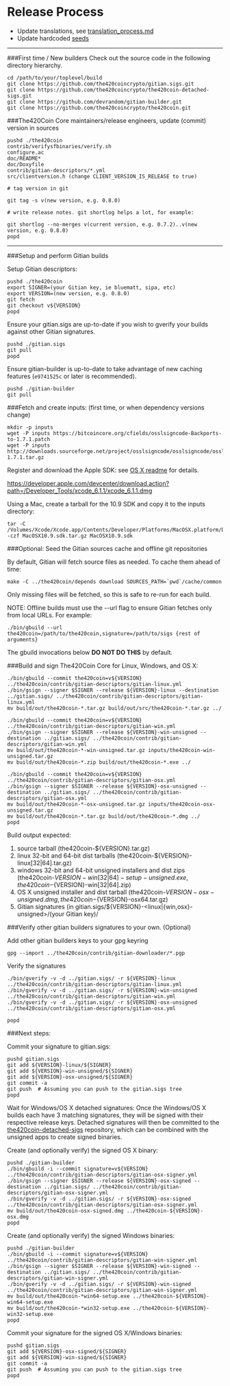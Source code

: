 Release Process
====================

* Update translations, see [translation_process.md](https://github.com/the420coincrypto/the420coin/blob/master/doc/translation_process.md#syncing-with-transifex)
* Update hardcoded [seeds](/contrib/seeds)

* * *

###First time / New builders
Check out the source code in the following directory hierarchy.

	cd /path/to/your/toplevel/build
	git clone https://github.com/the420coincrypto/gitian.sigs.git
	git clone https://github.com/the420coincrypto/the420coin-detached-sigs.git
	git clone https://github.com/devrandom/gitian-builder.git
	git clone https://github.com/the420coincrypto/the420coin.git

###The420Coin Core maintainers/release engineers, update (commit) version in sources

	pushd ./the420coin
	contrib/verifysfbinaries/verify.sh
	configure.ac
	doc/README*
	doc/Doxyfile
	contrib/gitian-descriptors/*.yml
	src/clientversion.h (change CLIENT_VERSION_IS_RELEASE to true)

	# tag version in git

	git tag -s v(new version, e.g. 0.8.0)

	# write release notes. git shortlog helps a lot, for example:

	git shortlog --no-merges v(current version, e.g. 0.7.2)..v(new version, e.g. 0.8.0)
	popd

* * *

###Setup and perform Gitian builds

 Setup Gitian descriptors:

	pushd ./the420coin
	export SIGNER=(your Gitian key, ie bluematt, sipa, etc)
	export VERSION=(new version, e.g. 0.8.0)
	git fetch
	git checkout v${VERSION}
	popd

  Ensure your gitian.sigs are up-to-date if you wish to gverify your builds against other Gitian signatures.

	pushd ./gitian.sigs
	git pull
	popd

  Ensure gitian-builder is up-to-date to take advantage of new caching features (`e9741525c` or later is recommended).

	pushd ./gitian-builder
	git pull

###Fetch and create inputs: (first time, or when dependency versions change)

	mkdir -p inputs
	wget -P inputs https://bitcoincore.org/cfields/osslsigncode-Backports-to-1.7.1.patch
	wget -P inputs http://downloads.sourceforge.net/project/osslsigncode/osslsigncode/osslsigncode-1.7.1.tar.gz

 Register and download the Apple SDK: see [OS X readme](README_osx.txt) for details.

 https://developer.apple.com/devcenter/download.action?path=/Developer_Tools/xcode_6.1.1/xcode_6.1.1.dmg

 Using a Mac, create a tarball for the 10.9 SDK and copy it to the inputs directory:

	tar -C /Volumes/Xcode/Xcode.app/Contents/Developer/Platforms/MacOSX.platform/Developer/SDKs/ -czf MacOSX10.9.sdk.tar.gz MacOSX10.9.sdk

###Optional: Seed the Gitian sources cache and offline git repositories

By default, Gitian will fetch source files as needed. To cache them ahead of time:

	make -C ../the420coin/depends download SOURCES_PATH=`pwd`/cache/common

Only missing files will be fetched, so this is safe to re-run for each build.

NOTE: Offline builds must use the --url flag to ensure Gitian fetches only from local URLs. For example:
```
./bin/gbuild --url the420coin=/path/to/the420coin,signature=/path/to/sigs {rest of arguments}
```
The gbuild invocations below <b>DO NOT DO THIS</b> by default.

###Build and sign The420Coin Core for Linux, Windows, and OS X:

	./bin/gbuild --commit the420coin=v${VERSION} ../the420coin/contrib/gitian-descriptors/gitian-linux.yml
	./bin/gsign --signer $SIGNER --release ${VERSION}-linux --destination ../gitian.sigs/ ../the420coin/contrib/gitian-descriptors/gitian-linux.yml
	mv build/out/the420coin-*.tar.gz build/out/src/the420coin-*.tar.gz ../

	./bin/gbuild --commit the420coin=v${VERSION} ../the420coin/contrib/gitian-descriptors/gitian-win.yml
	./bin/gsign --signer $SIGNER --release ${VERSION}-win-unsigned --destination ../gitian.sigs/ ../the420coin/contrib/gitian-descriptors/gitian-win.yml
	mv build/out/the420coin-*-win-unsigned.tar.gz inputs/the420coin-win-unsigned.tar.gz
	mv build/out/the420coin-*.zip build/out/the420coin-*.exe ../

	./bin/gbuild --commit the420coin=v${VERSION} ../the420coin/contrib/gitian-descriptors/gitian-osx.yml
	./bin/gsign --signer $SIGNER --release ${VERSION}-osx-unsigned --destination ../gitian.sigs/ ../the420coin/contrib/gitian-descriptors/gitian-osx.yml
	mv build/out/the420coin-*-osx-unsigned.tar.gz inputs/the420coin-osx-unsigned.tar.gz
	mv build/out/the420coin-*.tar.gz build/out/the420coin-*.dmg ../
	popd

  Build output expected:

  1. source tarball (the420coin-${VERSION}.tar.gz)
  2. linux 32-bit and 64-bit dist tarballs (the420coin-${VERSION}-linux[32|64].tar.gz)
  3. windows 32-bit and 64-bit unsigned installers and dist zips (the420coin-${VERSION}-win[32|64]-setup-unsigned.exe, the420coin-${VERSION}-win[32|64].zip)
  4. OS X unsigned installer and dist tarball (the420coin-${VERSION}-osx-unsigned.dmg, the420coin-${VERSION}-osx64.tar.gz)
  5. Gitian signatures (in gitian.sigs/${VERSION}-<linux|{win,osx}-unsigned>/(your Gitian key)/

###Verify other gitian builders signatures to your own. (Optional)

  Add other gitian builders keys to your gpg keyring

	gpg --import ../the420coin/contrib/gitian-downloader/*.pgp

  Verify the signatures

	./bin/gverify -v -d ../gitian.sigs/ -r ${VERSION}-linux ../the420coin/contrib/gitian-descriptors/gitian-linux.yml
	./bin/gverify -v -d ../gitian.sigs/ -r ${VERSION}-win-unsigned ../the420coin/contrib/gitian-descriptors/gitian-win.yml
	./bin/gverify -v -d ../gitian.sigs/ -r ${VERSION}-osx-unsigned ../the420coin/contrib/gitian-descriptors/gitian-osx.yml

	popd

###Next steps:

Commit your signature to gitian.sigs:

	pushd gitian.sigs
	git add ${VERSION}-linux/${SIGNER}
	git add ${VERSION}-win-unsigned/${SIGNER}
	git add ${VERSION}-osx-unsigned/${SIGNER}
	git commit -a
	git push  # Assuming you can push to the gitian.sigs tree
	popd

  Wait for Windows/OS X detached signatures:
	Once the Windows/OS X builds each have 3 matching signatures, they will be signed with their respective release keys.
	Detached signatures will then be committed to the [the420coin-detached-sigs](https://github.com/the420coincrypto/the420coin-detached-sigs) repository, which can be combined with the unsigned apps to create signed binaries.

  Create (and optionally verify) the signed OS X binary:

	pushd ./gitian-builder
	./bin/gbuild -i --commit signature=v${VERSION} ../the420coin/contrib/gitian-descriptors/gitian-osx-signer.yml
	./bin/gsign --signer $SIGNER --release ${VERSION}-osx-signed --destination ../gitian.sigs/ ../the420coin/contrib/gitian-descriptors/gitian-osx-signer.yml
	./bin/gverify -v -d ../gitian.sigs/ -r ${VERSION}-osx-signed ../the420coin/contrib/gitian-descriptors/gitian-osx-signer.yml
	mv build/out/the420coin-osx-signed.dmg ../the420coin-${VERSION}-osx.dmg
	popd

  Create (and optionally verify) the signed Windows binaries:

	pushd ./gitian-builder
	./bin/gbuild -i --commit signature=v${VERSION} ../the420coin/contrib/gitian-descriptors/gitian-win-signer.yml
	./bin/gsign --signer $SIGNER --release ${VERSION}-win-signed --destination ../gitian.sigs/ ../the420coin/contrib/gitian-descriptors/gitian-win-signer.yml
	./bin/gverify -v -d ../gitian.sigs/ -r ${VERSION}-win-signed ../the420coin/contrib/gitian-descriptors/gitian-win-signer.yml
	mv build/out/the420coin-*win64-setup.exe ../the420coin-${VERSION}-win64-setup.exe
	mv build/out/the420coin-*win32-setup.exe ../the420coin-${VERSION}-win32-setup.exe
	popd

Commit your signature for the signed OS X/Windows binaries:

	pushd gitian.sigs
	git add ${VERSION}-osx-signed/${SIGNER}
	git add ${VERSION}-win-signed/${SIGNER}
	git commit -a
	git push  # Assuming you can push to the gitian.sigs tree
	popd